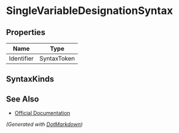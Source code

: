 # SingleVariableDesignationSyntax

## Properties

| Name       | Type        |
| ---------- | ----------- |
| Identifier | SyntaxToken |

## SyntaxKinds

## See Also

* [Official Documentation](https://docs.microsoft.com/en-us/dotnet/api/microsoft.codeanalysis.csharp.syntax.singlevariabledesignationsyntax)


*\(Generated with [DotMarkdown](http://github.com/JosefPihrt/DotMarkdown)\)*